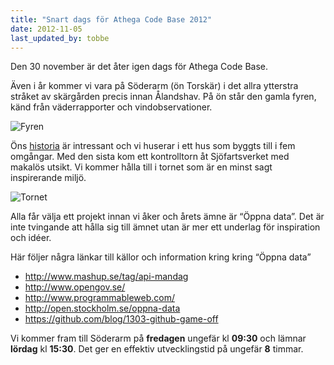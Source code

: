 ```yaml
---
title: "Snart dags för Athega Code Base 2012"
date: 2012-11-05
last_updated_by: tobbe
---
```

Den 30 november är det åter igen dags för Athega Code Base.

Även i år kommer vi vara på Söderarm (ön Torskär) i det allra ytterstra stråket av skärgården precis innan Ålandshav. På ön står den gamla fyren, känd från väderrapporter och vindobservationer.

![Fyren](http://farm7.staticflickr.com/6101/6291740803_5a4174264c_b.jpg)

Öns [historia](http://www.soderarm.com/swedish/historia.shtml) är intressant och vi huserar i ett hus som byggts till i fem omgångar. Med den sista kom ett kontrolltorn åt Sjöfartsverket med makalös utsikt. Vi kommer hålla till i tornet som är en minst sagt inspirerande miljö.

![Tornet](http://farm7.staticflickr.com/6051/6294782321_c8d1b5495b_b.jpg)

Alla får välja ett projekt innan vi åker och årets ämne är “Öppna data”. Det är inte tvingande att hålla sig till ämnet utan är mer ett underlag för inspiration och idéer. 

Här följer några länkar till källor och information kring kring “Öppna data” 

 - <http://www.mashup.se/tag/api-mandag>
 - <http://www.opengov.se/>
 - <http://www.programmableweb.com/>
 - <http://open.stockholm.se/oppna-data>
 - <https://github.com/blog/1303-github-game-off>

Vi kommer fram till Söderarm på **fredagen** ungefär kl **09:30** och lämnar **lördag** kl **15:30**. 
Det ger en effektiv utvecklingstid på ungefär **8** timmar.

